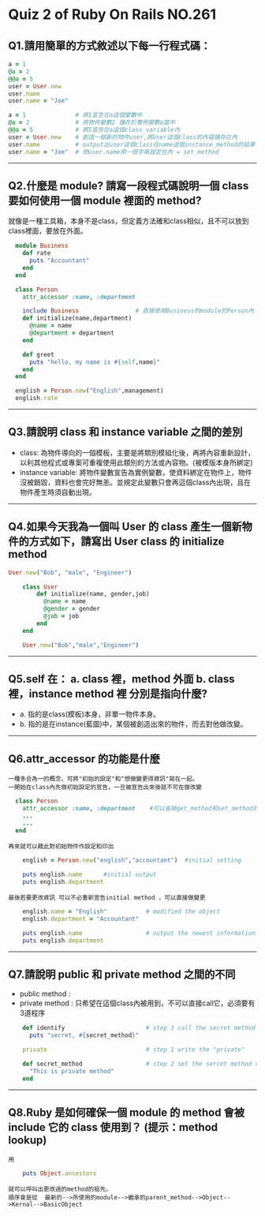 # Quiz 2 of Ruby On Rails NO.261 
## Q1.請用簡單的方式敘述以下每一行程式碼：
```ruby
a = 1 
@a = 2
@@a = 5
user = User.new
user.name
user.name = "Joe"
```
```ruby
a = 1              # 將1宣告在a這個變數中
@a = 2             # 將物件變數2 儲存於實例變數a當中
@@a = 5            # 將5宣告在a這個class_variable內
user = User.new    # 創造一個新的物件user,將User這個class的內容儲存在內
user.name          # output出user這個class在name這個instance_method的結果 = get_method
user.name = "Joe"  # 把user.name用一個字串設定在內 = set_method
```

***
## Q2.什麼是 module? 請寫一段程式碼說明一個 class 要如何使用一個 module 裡面的 method?

  就像是一種工具箱，本身不是class，但定義方法確和class相似，且不可以放到class裡面，要放在外面。
```ruby
  module Business
    def rate
      puts "Accountant"
    end
  end

  class Person
    attr_accessor :name, :department

	include Business                # 直接使用Business的module於Person內
    def initialize(name,department)
      @name = name
      @department = department
    end

    def greet
      puts "hello, my name is #{self,name}"
    end
  end

  english = Person.new("English",management)
  english.rate
```
***
## Q3.請說明 class 和 instance variable 之間的差別
  - class: 為物件導向的一個模板，主要是將類別模組化後，再將內容重新設計，以利其他程式或專案可重複使用此類別的方法或內容物。(被模版本身所綁定)
  - instance variable: 將物件變數宣告為實例變數，使資料綁定在物件上，物件沒被銷毀，資料也會完好無恙。並規定此變數只會再這個class內出現，且在物件產生時須自動出現。

***
## Q4.如果今天我為一個叫 User 的 class 產生一個新物件的方式如下，請寫出 User class 的 initialize method
```ruby
User.new("Bob", "male", "Engineer")
```

```ruby
	class User
	    def initialize(name, gender,job)
	      @name = name
	      @gender = gender
	      @job = job
	    end
	end

	User.new("Bob","male","Engineer")
```

***
## Q5.self 在： a. class 裡，method 外面 b. class 裡，instance method 裡 分別是指向什麼?

  - a. 指的是class(模板)本身，非單一物件本身。
  - b. 指的是在instance(藍圖)中，某個被創造出來的物件，而去對他做改變。
***
## Q6.attr_accessor 的功能是什麼
    一種多合為一的概念，可將"初始的設定"和"想做變更得資訊"寫在一起。
    一開始在class內先做初始設定的宣告，一旦被宣告出來後就不可在做改變
```ruby
  class Person
	attr_accessor :name, :department    #可以省掉get_method和set_method的麻煩
	...
	...
  end
```
	再來就可以藉此對初始物件作設定和印出
```ruby
	english = Person.new("english","accountant")  #initial setting
    
    puts english.name      #initial output
    puts english.department
```
	最後若要更改資訊 可以不必重新宣告initial method ，可以直接做變更
```ruby
	english.name = "English"           # modified the object
	english.department = "Accountant"

	puts english.name                  # output the newest information
	puts english.department
```
***
## Q7.請說明 public 和 private method 之間的不同

  - public method : 
  - private method : 只希望在這個class內被用到，不可以直接call它，必須要有3道程序
```ruby
	def identify                       # step 3 call the secret method
	  puts "secret, #{secret_method}" 

	private                            # step 1 write the "private"

	def secret_method                  # step 2 set the sercet method under the "private"
	  "This is private method"
	end
```
***
## Q8.Ruby 是如何確保一個 module 的 method 會被 include 它的 class 使用到？ (提示：method lookup)
	用 
```ruby  
	puts Object.ancestors 
```
	就可以呼叫出更改過的method的祖先，
	順序會是從  最新的-->所使用的module-->繼承的parent_method-->Object-->Kernal-->BasicObject